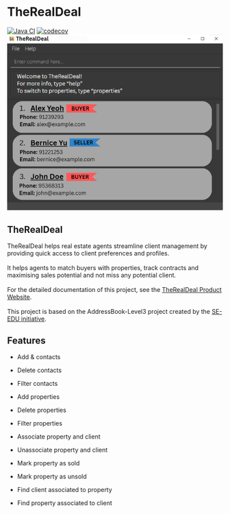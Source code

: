 # TheRealDeal

[![Java CI](https://github.com/AY2526S1-CS2103T-W10-2/tp/actions/workflows/gradle.yml/badge.svg?branch=master)](https://github.com/AY2526S1-CS2103T-W10-2/tp/actions/workflows/gradle.yml)
[![codecov](https://codecov.io/github/AY2526S1-CS2103T-W10-2/tp/graph/badge.svg?token=UUW9ALD7RD)](https://codecov.io/github/AY2526S1-CS2103T-W10-2/tp)
![Ui](docs/images/Ui.png)

## TheRealDeal
TheRealDeal helps real estate agents streamline client management by providing quick access to client preferences and profiles.
<br><br>
It helps agents to match buyers with properties, track contracts and maximising sales potential and not miss any potential client.
<br><br>
For the detailed documentation of this project, see the [TheRealDeal Product Website](https://nus-cs2103-ay2526s1.github.io/tp/).
<br><br>
This project is based on the AddressBook-Level3 project created by the [SE-EDU initiative](https://se-education.org).

## Features
- Add & contacts
- Delete contacts
- Filter contacts

- Add properties
- Delete properties
- Filter properties

- Associate property and client
- Unassociate property and client
- Mark property as sold
- Mark property as unsold

- Find client associated to property
- Find property associated to client
